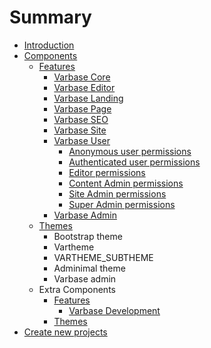 # Summary

* [Introduction](README.md)
* [Components](chapter1.md)
    * [Features](features.md)
        * [Varbase Core](varbase-core.md)
        * [Varbase Editor](varbase-editor.md)
        * [Varbase Landing](varbase-landing.md)
        * [Varbase Page](varbase-page.md)
        * [Varbase SEO](varbase-seo.md)
        * [Varbase Site](varbase-site.md)
        * [Varbase User](varbase-user.md)
            * [Anonymous user permissions](anonymous-user-permissions.md)
            * [Authenticated user permissions](authenticated-user-permissions.md)
            * [Editor permissions](editor-permissions.md)
            * [Content Admin permissions](content-admin-permissions.md)
            * [Site Admin permissions](site-admin-permissions.md)
            * [Super Admin permissions](super-admin-permissions.md)
        * [Varbase Admin](varbase-admin.md)
    * [Themes](themes.md)
        * Bootstrap theme
        * Vartheme
        * VARTHEME\_SUBTHEME
        * Adminimal theme
        * Varbase admin
    * Extra Components
        * [Features](features.md)
            * [Varbase Development](varbase-development.md)
        * [Themes](themes.md)
* [Create new projects](features.md)

